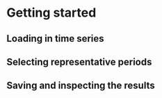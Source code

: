 # Getting started

## Loading in time series

## Selecting representative periods

## Saving and inspecting the results